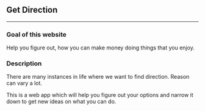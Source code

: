 ## Get Direction
---

### Goal of this website

Help you figure out, how you can make money doing things that you enjoy.


### Description

There are many instances in life where we want to find direction. Reason can vary a lot.

This is a web app which will help you figure out your options and narrow it down to get new ideas on what you can do.